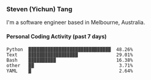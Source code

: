 ### Steven (Yichun) Tang

I'm a software engineer based in Melbourne, Australia.

#### Personal Coding Activity (past 7 days)
```
Python  ▓▓▓▓▓▓▓▓▓▓▓▓▓▓▓▓▓▓▓▓▓▓▓▓▓▓▓▓▓▓  48.26%
Text    ▓▓▓▓▓▓▓▓▓▓▓▓▓▓▓▓▓▓              29.01%
Bash    ▓▓▓▓▓▓▓▓▓▓                      16.38%
other   ▓▓                               3.71%
YAML    ▓                                2.64%
```
